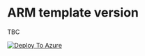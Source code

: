 # ARM template version
TBC


[![Deploy To Azure](https://aka.ms/deploytoazurebutton)](https://portal.azure.com/#create/Microsoft.Template/uri/https%3A%2F%2Fraw.githubusercontent.com%2FShivniel%2FAzure%2Fmain%2FAzure%2520Sentinel%2FSentinelPS%2FARMTemplates%2Fazuredeploy.json/createUIDefinitionUri/https%3A%2F%2Fraw.githubusercontent.com%2FAzure%2FAzure-Sentinel%2Fmaster%2FTools%2FSentinel-All-In-One%2FARMTemplates%2FcreateUiDefinition.json)
